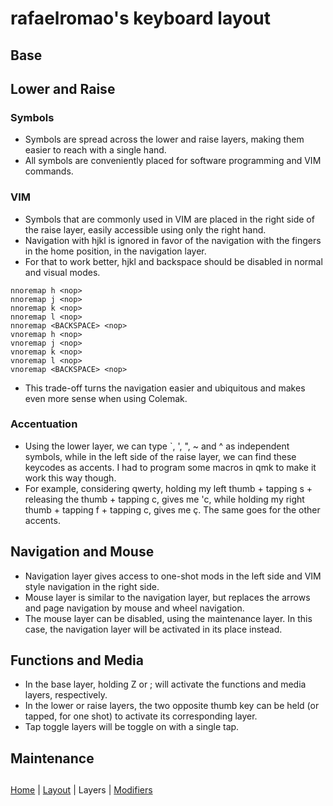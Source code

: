 # rafaelromao's keyboard layout

## Base

## Lower and Raise

### Symbols
- Symbols are spread across the lower and raise layers, making them easier to reach with a single hand.
- All symbols are conveniently placed for software programming and VIM commands.

### VIM
- Symbols that are commonly used in VIM are placed in the right side of the raise layer, easily accessible using only the right hand. 
- Navigation with hjkl is ignored in favor of the navigation with the fingers in the home position, in the navigation layer.
- For that to work better, hjkl and backspace should be disabled in normal and visual modes.
```vim
nnoremap h <nop>
nnoremap j <nop>
nnoremap k <nop>
nnoremap l <nop>
nnoremap <BACKSPACE> <nop>
vnoremap h <nop>
vnoremap j <nop>
vnoremap k <nop>
vnoremap l <nop>
vnoremap <BACKSPACE> <nop>
```
- This trade-off turns the navigation easier and ubiquitous and makes even more sense when using Colemak.
### Accentuation
- Using the lower layer, we can type `, ', ", ~ and ^ as independent symbols, while in the left side of the raise layer, we can find these keycodes as accents. I had to program some macros in qmk to make it work this way though.
- For example, considering qwerty, holding my left thumb + tapping s + releasing the thumb + tapping c, gives me 'c, while holding my right thumb + tapping f + tapping c, gives me ç. The same goes for the other accents.

## Navigation and Mouse
- Navigation layer gives access to one-shot mods in the left side and VIM style navigation in the right side.
- Mouse layer is similar to the navigation layer, but replaces the arrows and page navigation by mouse and wheel navigation.
- The mouse layer can be disabled, using the maintenance layer. In this case, the navigation layer will be activated in its place instead.

## Functions and Media
- In the base layer, holding Z or ; will activate the functions and media layers, respectively.
- In the lower or raise layers, the two opposite thumb key can be held (or tapped, for one shot) to activate its corresponding layer.
- Tap toggle layers will be toggle on with a single tap.

## Maintenance

##
[Home](../readme.md) | 
[Layout](layout.md) | 
Layers |
[Modifiers](modifiers.md)
